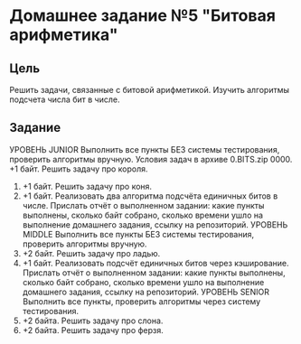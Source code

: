 # Домашнее задание №5 "Битовая арифметика"

## Цель

Решить задачи, связанные с битовой арифметикой. Изучить алгоритмы подсчета числа бит в числе.

## Задание

УРОВЕНЬ JUNIOR
Выполнить все пункты БЕЗ системы тестирования, проверить алгоритмы вручную.
Условия задач в архиве 0.BITS.zip
0000. +1 байт. Решить задачу про короля.
0001. +1 байт. Решить задачу про коня.
0010. +1 байт. Реализовать два алгоритма подсчёта единичных битов в числе.
      Прислать отчёт о выполненном задании:
      какие пункты выполнены, сколько байт собрано, сколько времени ушло на выполнение домашнего задания, ссылку на репозиторий.
      УРОВЕНЬ MIDDLE
      Выполнить все пункты БЕЗ системы тестирования, проверить алгоритмы вручную.
0100. +2 байт. Решить задачу про ладью.
0101. +1 байт. Реализовать подсчёт единичных битов через кэширование.
      Прислать отчёт о выполненном задании:
      какие пункты выполнены, сколько байт собрано, сколько времени ушло на выполнение домашнего задания, ссылку на репозиторий.
      УРОВЕНЬ SENIOR
      Выполнить все пункты, проверить алгоритмы через систему тестирования.
1001. +2 байта. Решить задачу про слона.
1010. +2 байта. Решить задачу про ферзя.

